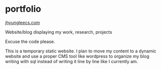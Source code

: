 # portfolio
<a href="https://jhyungleecs.com/"> jhyungleecs.com </a>

Website/blog displaying my work, research, projects

Excuse the code please. 

This is a temporary static website. I plan to move my content to a dynamic website 
and use a proper CMS tool like wordpress to organize my blog writing with sql instead of writing it line by line like I currently am. 
